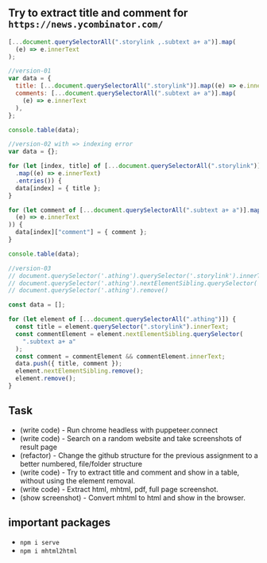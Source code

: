 ## Try to extract title and comment for `https://news.ycombinator.com/`

```js
[...document.querySelectorAll(".storylink ,.subtext a+ a")].map(
  (e) => e.innerText
);

//version-01
var data = {
  title: [...document.querySelectorAll(".storylink")].map((e) => e.innerText),
  comments: [...document.querySelectorAll(".subtext a+ a")].map(
    (e) => e.innerText
  ),
};

console.table(data);

//version-02 with => indexing error
var data = {};

for (let [index, title] of [...document.querySelectorAll(".storylink")]
  .map((e) => e.innerText)
  .entries()) {
  data[index] = { title };
}

for (let comment of [...document.querySelectorAll(".subtext a+ a")].map(
  (e) => e.innerText
)) {
  data[index]["comment"] = { comment };
}

console.table(data);

//version-03
// document.querySelector('.athing').querySelector('.storylink').innerText
// document.querySelector('.athing').nextElementSibling.querySelector('.subtext a+ a').innerText
// document.querySelector('.athing').remove()

const data = [];

for (let element of [...document.querySelectorAll(".athing")]) {
  const title = element.querySelector(".storylink").innerText;
  const commentElement = element.nextElementSibling.querySelector(
    ".subtext a+ a"
  );
  const comment = commentElement && commentElement.innerText;
  data.push({ title, comment });
  element.nextElementSibling.remove();
  element.remove();
}
```

## Task

- (write code) - Run chrome headless with puppeteer.connect
- (write code) - Search on a random website and take screenshots of result page
- (refactor) - Change the github structure for the previous assignment to a better numbered, file/folder structure
- (write code) - Try to extract title and comment and show in a table, without using the element removal.
- (write code) - Extract html, mhtml, pdf, full page screenshot.
- (show screenshot) - Convert mhtml to html and show in the browser.

## important packages

- `npm i serve`
- `npm i mhtml2html`
